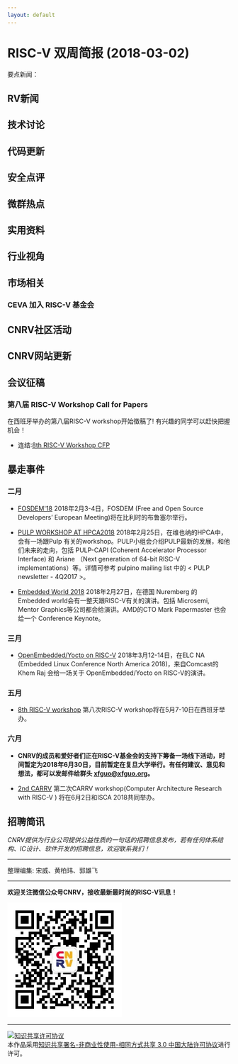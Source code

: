 ```yaml
---
layout: default
---
```


# RISC-V 双周简报 (2018-03-02)

要点新闻：


## RV新闻




## 技术讨论



## 代码更新

## 安全点评

## 微群热点

## 实用资料

## 行业视角

## 市场相关

### CEVA 加入 RISC-V 基金会


## CNRV社区活动

## CNRV网站更新


## 会议征稿

### 第八届 RISC-V Workshop Call for Papers
在西班牙举办的第八届RISC-V workshop开始徵稿了! 有兴趣的同学可以赶快把握机会！

- 连结:[8th RISC-V Workshop CFP](https://riscv.org/2018/02/8th-risc-v-workshop-reg-and-call-for-papers/)


## 暴走事件

### 二月

+ [FOSDEM'18](https://fosdem.org/2018/) 2018年2月3-4日，FOSDEM (Free and Open Source Developers’ European Meeting)将在比利时的布鲁塞尔举行。

+ [PULP WORKSHOP AT HPCA2018](http://pulp-platform.org/hpca2018) 2018年2月25日，在维也纳的HPCA中，会有一场跟Pulp 有关的workshop。PULP小组会介绍PULP最新的发展，和他们未来的走向，包括  PULP-CAPI (Coherent Accelerator Processor Interface) 和 Ariane （Next generation of 64-bit RISC-V implementations）等。详情可参考 pulpino mailing list 中的 < PULP newsletter - 4Q2017 >。

+ [Embedded World 2018](http://www.embedded-world.eu/program.html) 2018年2月27日，在德国 Nuremberg 的 Embedded world会有一整天跟RISC-V有关的演讲。包括 Microsemi, Mentor Graphics等公司都会给演讲。AMD的CTO Mark Papermaster 也会给一个 Conference Keynote。

### 三月
+ [OpenEmbedded/Yocto on RISC-V](https://elciotna18.sched.com/event/DXmn) 2018年3月12-14日，在ELC NA (Embedded Linux Conference North America 2018)，来自Comcast的 Khem Raj 会给一场关于 OpenEmbedded/Yocto on RISC-V的演讲。

### 五月

+ [8th RISC-V workshop](https://riscv.org/workshops/) 第八次RISC-V workshop将在5月7-10日在西班牙举办。

### 六月

+ **CNRV的成员和爱好者们正在RISC-V基金会的支持下筹备一场线下活动，时间暂定为2018年6月30日，目前暂定在复旦大学举行。有任何建议、意见和想法，都可以发邮件给群头 [<xfguo@xfguo.org>](mailto:xfguo@xfguo.org)。**

+ [2nd CARRV](https://carrv.github.io/) 第二次CARRV workshop(Computer Architecture Research with RISC-V ) 将在6月2日和ISCA 2018共同举办。


## 招聘简讯

_CNRV提供为行业公司提供公益性质的一句话的招聘信息发布，若有任何体系结构、IC设计、软件开发的招聘信息，欢迎联系我们！_

----

整理编集: 宋威、黄柏玮、郭雄飞


----

**欢迎关注微信公众号CNRV，接收最新最时尚的RISC-V讯息！**

![CNRV微信公众号](/assets/images/cnrv_qr.png)

----

<a rel="license" href="http://creativecommons.org/licenses/by-nc-sa/3.0/cn/"><img alt="知识共享许可协议" style="border-width:0" src="https://i.creativecommons.org/l/by-nc-sa/3.0/cn/80x15.png" /></a><br />本作品采用<a rel="license" href="http://creativecommons.org/licenses/by-nc-sa/3.0/cn/">知识共享署名-非商业性使用-相同方式共享 3.0 中国大陆许可协议</a>进行许可。

